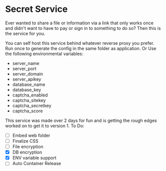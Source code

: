 # Secret Service
Ever wanted to share a file or information via a link that only works once and didn't want to have to pay or sign in to something to do so?
Then this is the service for you.

You can self host this service behind whatever reverse proxy you prefer.
Run once to generate the config in the same folder as application.
Or
Use the following environmental variables:
- server_name
- server_port
- server_domain
- server_apikey
- database_name
- database_key
- captcha_enabled
- captcha_sitekey
- captcha_secretkey
- captcha_score

This service was made over 2 days for fun and is getting the rough edges worked on to get it to version 1.
To Do:
- [ ] Embed web folder
- [ ] Finalize CSS
- [ ] File encryption
- [X] DB encryption
- [X] ENV variable support
- [ ] Auto Container Release
